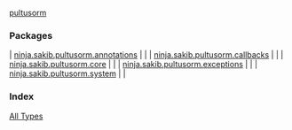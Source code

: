 [pultusorm](.)

### Packages

| [ninja.sakib.pultusorm.annotations](ninja.sakib.pultusorm.annotations/index.md) |  |
| [ninja.sakib.pultusorm.callbacks](ninja.sakib.pultusorm.callbacks/index.md) |  |
| [ninja.sakib.pultusorm.core](ninja.sakib.pultusorm.core/index.md) |  |
| [ninja.sakib.pultusorm.exceptions](ninja.sakib.pultusorm.exceptions/index.md) |  |
| [ninja.sakib.pultusorm.system](ninja.sakib.pultusorm.system/index.md) |  |

### Index

[All Types](alltypes/index.md)